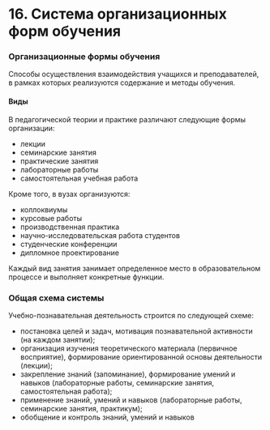 # 16. Система организационных форм обучения

### Организационные формы обучения

Способы осуществления взаимодействия учащихся и преподавателей, в рамках которых реализуются содержание и методы обучения. 

#### Виды

В педагогической теории и практике различают следующие формы организации: 

- лекции
- семинарские занятия 
- практические занятия
- лабораторные работы 
- самостоятельная учебная работа

Кроме того, в вузах организуются:

- коллоквиумы
- курсовые работы
- производственная практика 
- научно-исследовательская работа студентов 
- студенческие конференции
- дипломное проектирование

Каждый вид занятия занимает определенное место в образовательном процессе и выполняет конкретные функции. 

### Общая схема системы

Учебно-познавательная деятельность строится по следующей схеме: 

- постановка целей и задач, мотивация познавательной активности (на каждом занятии); 
- организация изучения теоретического материала (первичное восприятие), формирование ориентированной основы деятельности (лекции); 
- закрепление знаний (запоминание), формирование умений и навыков (лабораторные работы, семинарские занятия, самостоятельная работа); 
- применение знаний, умений и навыков (лабораторные работы, семинарские занятия, практикум); 
- обобщение и контроль знаний, умений и навыков
